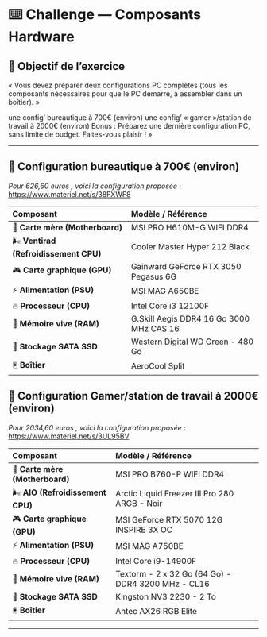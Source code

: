 # ⌨️ Challenge — Composants Hardware

## 🎯 Objectif de l’exercice

« Vous devez préparer deux configurations PC complètes (tous les composants nécessaires pour que le PC démarre, à assembler dans un boîtier). »

une config’ bureautique à 700€ (environ)
une config’ « gamer »/station de travail à 2000€ (environ)
Bonus : Préparez une dernière configuration PC, sans limite de budget. Faites-vous plaisir ! »

---


## 🧩 Configuration bureautique à 700€ (environ) 

*Pour 626,60 euros , voici la configuration proposée* : https://www.materiel.net/s/38FXWF8

| Composant | Modèle / Référence | 
|:-----------|:------------------|
| 🧠 **Carte mère (Motherboard)** | MSI PRO H610M-G WIFI DDR4| 
| 🌬️ **Ventirad (Refroidissement CPU)** | Cooler Master Hyper 212 Black |
| 🎮 **Carte graphique (GPU)** | Gainward GeForce RTX 3050 Pegasus 6G |
| ⚡ **Alimentation (PSU)** | MSI MAG A650BE |
| 🔥 **Processeur (CPU)** | Intel Core i3 12100F |
| 💾 **Mémoire vive (RAM)** | G.Skill Aegis DDR4 16 Go 3000 MHz CAS 16 |
| 💽 **Stockage SATA SSD** | Western Digital WD Green - 480 Go |
| 🖲️ **Boîtier** | AeroCool Split |

## 🧩 Configuration Gamer/station de travail à 2000€ (environ)

*Pour 2034,60 euros , voici la configuration proposée* : https://www.materiel.net/s/3UL95BV

| Composant | Modèle / Référence | 
|:-----------|:------------------|
| 🧠 **Carte mère (Motherboard)** | MSI PRO B760-P WIFI DDR4 | 
| 🌬️ **AIO (Refroidissement CPU)** | Arctic Liquid Freezer III Pro 280 ARGB - Noir |
| 🎮 **Carte graphique (GPU)** | MSI GeForce RTX 5070 12G INSPIRE 3X OC |
| ⚡ **Alimentation (PSU)** | MSI MAG A750BE |
| 🔥 **Processeur (CPU)** | Intel Core i9-14900F |
| 💾 **Mémoire vive (RAM)** | Textorm - 2 x 32 Go (64 Go) - DDR4 3200 MHz - CL16 |
| 💽 **Stockage SATA SSD** | Kingston NV3 2230 - 2 To |
| 🖲️ **Boîtier** | Antec AX26 RGB Elite |

---
